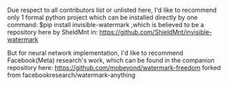 Due respect to all contributors list or unlisted here, I'd like to recommend only 1 formal python project which can be installed directly by one command:
$pip install invisible-watermark
,which is believed to be a repository here by SheldMnt in:    https://github.com/ShieldMnt/invisible-watermark

But for neural network implementation, I'd like to recommend Facebook(Meta) research's work, which can be found in the companion repository here:
https://github.com/mobeyond/watermark-freedom
forked from facebookresearch/watermark-anything
